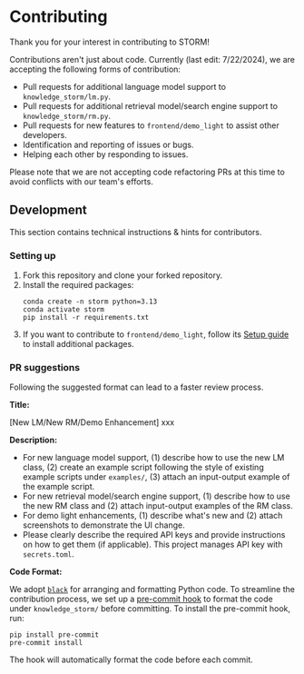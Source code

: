 # Contributing

Thank you for your interest in contributing to STORM! 

Contributions aren't just about code. Currently (last edit: 7/22/2024), we are accepting the following forms of contribution:
- Pull requests for additional language model support to `knowledge_storm/lm.py`.
- Pull requests for additional retrieval model/search engine support to `knowledge_storm/rm.py`.
- Pull requests for new features to `frontend/demo_light` to assist other developers.
- Identification and reporting of issues or bugs.
- Helping each other by responding to issues.

Please note that we are not accepting code refactoring PRs at this time to avoid conflicts with our team's efforts.

## Development
This section contains technical instructions & hints for contributors.

### Setting up
1. Fork this repository and clone your forked repository.
2. Install the required packages:
    ```
    conda create -n storm python=3.13
    conda activate storm
    pip install -r requirements.txt
    ```
3. If you want to contribute to `frontend/demo_light`, follow its [Setup guide](https://github.com/stanford-oval/storm/tree/main/frontend/demo_light#setup) to install additional packages.

### PR suggestions

Following the suggested format can lead to a faster review process.

**Title:**

[New LM/New RM/Demo Enhancement] xxx

**Description:**
- For new language model support, (1) describe how to use the new LM class, (2) create an example script following the style of existing example scripts under `examples/`, (3) attach an input-output example of the example script.
- For new retrieval model/search engine support, (1) describe how to use the new RM class and (2) attach input-output examples of the RM class.
- For demo light enhancements, (1) describe what's new and (2) attach screenshots to demonstrate the UI change.
- Please clearly describe the required API keys and provide instructions on how to get them (if applicable). This project manages API key with `secrets.toml`.

**Code Format:**

We adopt [`black`](https://github.com/psf/black) for arranging and formatting Python code. To streamline the contribution process, we set up a [pre-commit hook](https://pre-commit.com/) to format the code under `knowledge_storm/` before committing. To install the pre-commit hook, run:
```
pip install pre-commit
pre-commit install
```
The hook will automatically format the code before each commit.
